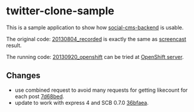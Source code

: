 twitter-clone-sample
====================

This is a sample application to show how
[social-cms-backend](https://github.com/dai-shi/social-cms-backend)
is usable.

The original code: 
[20130804_recorded](https://github.com/dai-shi/twitter-clone-sample/tree/20130804_recorded)
is exactly the same as
[screencast](http://dai-shi.github.io/social-cms-backend/ttyplay.html)
result.

The running code:
[20130920_openshift](https://github.com/dai-shi/twitter-clone-sample/tree/20130920_openshift)
can be tried at
[OpenShift server](http://twitterclonesample-nodeangularapp.rhcloud.com/).

Changes
-------

* use combined request to avoid many requests for getting likecount for each post [7d68bed](https://github.com/dai-shi/twitter-clone-sample/commit/7d68bed8fe393e4ade0862265e51c111fd953257).
* update to work with express 4 and SCB 0.7.0 [36bfaea](https://github.com/dai-shi/twitter-clone-sample/commit/36bfaeaaccec10abf02eadca1eb342695a5ba61b).
